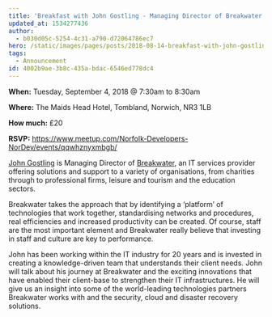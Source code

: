 ```yaml
---
title: 'Breakfast with John Gostling - Managing Director of Breakwater IT'
updated_at: 1534277436
author:
  - b030d05c-5254-4c31-a790-d72064786ec7
hero: /static/images/pages/posts/2018-08-14-breakfast-with-john-gostling-managing-director-of-breakwater-it/hero.jpg
tags:
  - Announcement
id: 4002b9ae-3b8c-435a-bdac-6546ed778dc4
---
```

**When:** Tuesday, September 4, 2018 @ 7:30am to 8:30am

**Where:** The Maids Head Hotel, Tombland, Norwich, NR3 1LB

**How much:** £20

**RSVP:** <https://www.meetup.com/Norfolk-Developers-NorDev/events/qqwhznyxmbgb/>

[John Gostling](https://www.linkedin.com/in/john-gostling-a461401a/) is Managing Director of [Breakwater](http://breakwaterit.co.uk/), an IT services provider offering solutions and support to a variety of organisations, from charities through to professional firms, leisure and tourism and the education sectors.

Breakwater takes the approach that by identifying a ‘platform’ of technologies that work together, standardising networks and procedures, real efficiencies and increased productivity can be created. Of course, staff are the most important element and Breakwater really believe that investing in staff and culture are key to performance.

John has been working within the IT industry for 20 years and is invested in creating a knowledge-driven team that understands their client needs. John will talk about his journey at Breakwater and the exciting innovations that have enabled their client-base to strengthen their IT infrastructures. He will give us an insight into some of the world-leading technologies partners Breakwater works with and the security, cloud and disaster recovery solutions.
